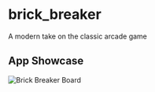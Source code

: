 # brick_breaker

A modern take on the classic arcade game

## App Showcase
![Brick Breaker Board](https://user-images.githubusercontent.com/60574717/189461729-ad0dc54c-fc3d-4b9e-a061-031c704d29e4.jpg)

